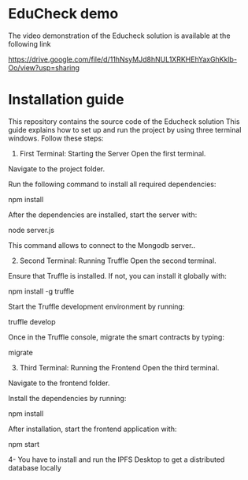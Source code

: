 # EduCheck  demo

The video demonstration of the Educheck solution is available at the following link

https://drive.google.com/file/d/11hNsyMJd8hNUL1XRKHEhYaxGhKklb-Oo/view?usp=sharing

# Installation guide 

This repository contains the source code of the Educheck solution
This guide explains how to set up and run the project by using three terminal windows. Follow these steps:

1. First Terminal: Starting the Server
Open the first terminal.

Navigate to the project folder.

Run the following command to install all required dependencies:

npm install

After the dependencies are installed, start the server with:

node server.js

This command allows to connect to the Mongodb server..


2. Second Terminal: Running Truffle
Open the second terminal.

Ensure that Truffle is installed. If not, you can install it globally with:


npm install -g truffle

Start the Truffle development environment by running:

truffle develop

Once in the Truffle console, migrate the smart contracts by typing:

migrate


3. Third Terminal: Running the Frontend
Open the third terminal.

Navigate to the frontend folder.

Install the dependencies by running:

npm install

After installation, start the frontend application with:

npm start


4- You have to install and run the IPFS Desktop to get a distributed database locally
